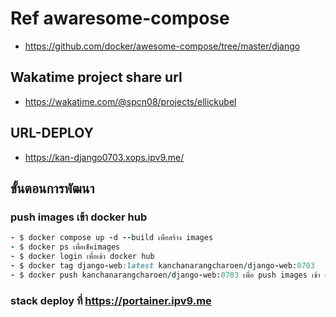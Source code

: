 # Ref awaresome-compose

- <https://github.com/docker/awesome-compose/tree/master/django>

## Wakatime project share url

- <https://wakatime.com/@spcn08/projects/ellickubel>

## URL-DEPLOY

- https://kan-django0703.xops.ipv9.me/

## ขั้นตอนการพัฒนา

### push images เข้า docker hub

```ruby
- $ docker compose up -d --build เพื่อสร้าง images
- $ docker ps เพื่อเช็คimages
- $ docker login เพื่อเข้า docker hub
- $ docker tag django-web:latest kanchanarangcharoen/django-web:0703
- $ docker push kanchanarangcharoen/django-web:0703 เพื่อ push images เข้า docker hub
```

### stack deploy ที่ <https://portainer.ipv9.me>


